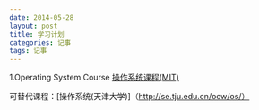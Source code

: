 ```yaml
---
date: 2014-05-28
layout: post
title: 学习计划
categories: 记事
tags: 记事 
---
```


1.Operating System Course
[操作系统课程(MIT)](http://ocw.mit.edu/courses/electrical-engineering-and-computer-science/6-828-operating-system-engineering-fall-2006/index.htm)

可替代课程：[操作系统(天津大学)]（http://se.tju.edu.cn/ocw/os/）
